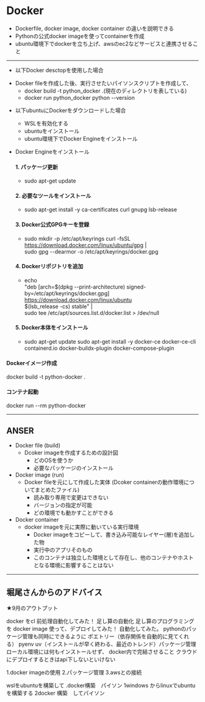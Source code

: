 # Docker
* Dockerfile, docker image, docker container の違いを説明できる
* Pythonの公式docker imageを使ってcontainerを作成
* ubuntu環境下でdockerを立ち上げ、awsのec2などサービスと連携させること

---

- 以下Docker desctopを使用した場合
* Docker fileを作成した後、実行させたいパイソンスクリプトを作成して、
    * docker build -t python_docker .(現在のディレクトリを表している)
    * docker run python_docker python --version


- 以下ubuntuにDockerをダウンロードした場合
    * WSLを有効化する
    * ubuntuをインストール
    * ubuntu環境下でDocker Engineをインストール
- Docker Engineをインストール
    #### 1. パッケージ更新
    * sudo apt-get update

    #### 2. 必要なツールをインストール
    * sudo apt-get install -y ca-certificates curl gnupg lsb-release

    #### 3. Docker公式GPGキーを登録
    * sudo mkdir -p /etc/apt/keyrings
    curl -fsSL https://download.docker.com/linux/ubuntu/gpg | \
    sudo gpg --dearmor -o /etc/apt/keyrings/docker.gpg

    #### 4. Dockerリポジトリを追加
    * echo \
    "deb [arch=$(dpkg --print-architecture) signed-by=/etc/apt/keyrings/docker.gpg] \
    https://download.docker.com/linux/ubuntu \
    $(lsb_release -cs) stable" | \
    sudo tee /etc/apt/sources.list.d/docker.list > /dev/null

    #### 5. Docker本体をインストール
    * sudo apt-get update
    sudo apt-get install -y docker-ce docker-ce-cli containerd.io docker-buildx-plugin docker-compose-plugin

#### Dockerイメージ作成
docker build -t python-docker .

#### コンテナ起動
docker run --rm python-docker

--- 

## ANSER

- Docker file (build)
    * Dcoker imageを作成するための設計図
        * どのOSを使うか
        * 必要なパッケージのインストール
- Docker image (run)
    * Docker fileを元にして作成した実体
    (Dcoker containerの動作環境についてまとめたファイル)
        * 読み取り専用で変更はできない
        * バージョンの指定が可能
        * どの環境でも動かすことができる
- Docker container
    * docker imageを元に実際に動いている実行環境
        * Docker imageをコピーして、書き込み可能なレイヤー(層)を追加した物
        * 実行中のアプリそのもの
        * このコンテナは独立した環境として存在し、他のコンテナやホストとなる環境に影響することはない

---

## 堀尾さんからのアドバイス
★9月のアウトプット

docker をcl
前処理自動化してみた！
足し算の自動化
足し算のプログラミングを
docker image 使って、デプロイしてみた！
自動化してみた。
pythonのパッケージ管理も同時にできるように
ポエトリー（依存関係を自動的に見てくれる）
pyenv
uv（インストールが早く終わる、最近のトレンド）パッケージ管理
ローカル環境には何もインストールせず、
docker内で完結させること
クラウドにデプロイするときはapi下しないといけない



1.docker imageの使用
2.パッケージ管理
3.awsとの接続

wslをubuntuを構築して
.docker構築　パイソン
1windows からlinuxでubuntuを構築する
2docker 構築　してパイソン
